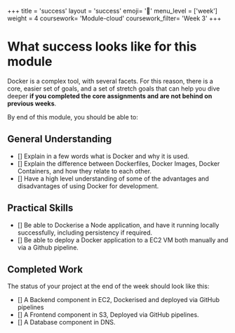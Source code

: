 +++
title = 'success'
layout = 'success'
emoji= '📝'
menu_level = ['week']
weight = 4
coursework= 'Module-cloud'
coursework_filter= 'Week 3'
+++

# What success looks like for this module

Docker is a complex tool, with several facets. For this reason, there is a core, easier set of goals, and a set of stretch goals that can help you dive deeper **if you completed the core assignments and are not behind on previous weeks**.

By end of this module, you should be able to:

## General Understanding

* [] Explain in a few words what is Docker and why it is used.
* [] Explain the difference between Dockerfiles, Docker Images, Docker Containers, and how they relate to each other.
* [] Have a high level understanding of some of the advantages and disadvantages of using Docker for development.

## Practical Skills

* [] Be able to Dockerise a Node application, and have it running locally successfully, including persistency if required.
* [] Be able to deploy a Docker application to a EC2 VM both manually and via a Github pipeline.

## Completed Work

The status of your project at the end of the week should look like this:

* [] A Backend component in EC2, Dockerised and deployed via GitHub pipelines
* [] A Frontend component in S3, Deployed via GitHub pipelines.
* [] A Database component in DNS.